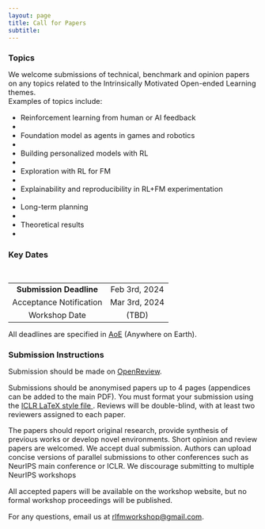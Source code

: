 ```yaml
---
layout: page
title: Call for Papers
subtitle: 
---
```


<h3 style='margin-bottom: 10pt;'>Topics</h3>

<div class='description' style='font-size: 11pt;margin-bottom: 10pt'>

We welcome submissions of technical, benchmark and opinion papers on any topics related to the Intrinsically Motivated Open-ended Learning themes.  
Examples of topics include:
</div>
<div class='description' style='font-size: 11pt;'>

<ul>

<li>Reinforcement learning from human or AI feedback<li>
<li>Foundation model as agents in games and robotics<li>
<li>Building personalized models with RL<li>
<li>Exploration with RL for FM<li>
<li>Explainability and reproducibility in RL+FM experimentation<li>
<li>Long-term planning<li>
<li>Theoretical results <li>

</ul>
</div>




<h3 style='margin-bottom: 10pt;'>Key Dates</h3>

<div class='description' style='font-size: 11pt;'>
<br>

<center>
<table style='margin-bottom:10pt;text-align:center;'>
	<tr>
		<td> <b>Submission Deadline</b></td> 
		<td> Feb 3rd, 2024</td>
	</tr>
	<tr>
		<td> Acceptance Notification </td>
		<td> Mar 3rd, 2024</td>
	</tr>
	<tr>
		<td> Workshop Date</td>
		<td> (TBD) </td>
	</tr>
</table>
</center>
<p>All deadlines are specified in <a href="https://www.timeanddate.com/time/zones/aoe" target="_blank">AoE</a> (Anywhere on Earth).
</p>

</div>

<h3 style='margin-bottom: 10pt;'>Submission Instructions</h3>

<div class='description' style='font-size: 11pt;'>
<p>Submission should be made on <a href="https://openreview.net/group?id=NeurIPS.cc/2023/Workshop/IMOL" target="_blank">OpenReview</a>.</p>

<p> Submissions should be anonymised papers up to 4 pages (appendices can be added to the main PDF). You must format your submission using the <a href="https://github.com/ICLR/Master-Template/raw/master/iclr2024.zip" target="_blank"> ICLR LaTeX style file </a>. Reviews will be double-blind, with at least two reviewers assigned to each paper.</p> 

<p>The papers should report original research, provide synthesis of previous works or develop novel environments. Short opinion and review papers are welcomed. We accept dual submission. Authors can upload concise versions of parallel submissions to other conferences such as NeurIPS main conference or ICLR. We discourage submitting to multiple NeurIPS workshops</p>

<p>All accepted papers will be available on the workshop website, but no formal workshop proceedings will be published.</p>

<p>For any questions, email us at <a href='mailto:rlfmworkshop@gmail.com'>rlfmworkshop@gmail.com</a>.</p>
</div>

